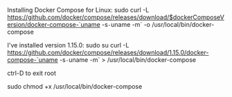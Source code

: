 Installing Docker Compose for Linux:
sudo curl -L
https://github.com/docker/compose/releases/download/$dockerComposeVersion/docker-compose-`uname
-s`-`uname -m` -o /usr/local/bin/docker-compose

I've installed version 1.15.0:
sudo su
curl -L https://github.com/docker/compose/releases/download/1.15.0/docker-compose-`uname -s`-`uname -m` > /usr/local/bin/docker-compose

ctrl-D to exit root

sudo chmod +x /usr/local/bin/docker-compose

